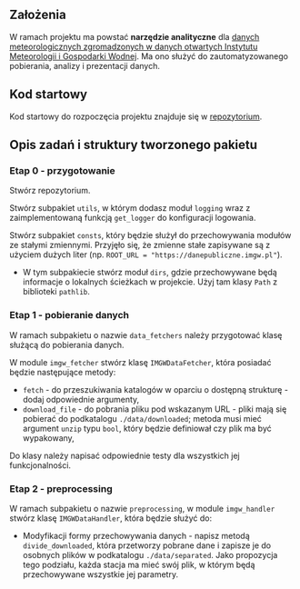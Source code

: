 ## Założenia

W ramach projektu ma powstać **narzędzie analityczne** dla [danych meteorologicznych zgromadzonych w danych otwartych Instytutu Meteorologii i Gospodarki Wodnej](https://danepubliczne.imgw.pl/). Ma ono służyć do zautomatyzowanego pobierania, analizy i prezentacji danych.

## Kod startowy

Kod startowy do rozpoczęcia projektu znajduje się w [repozytorium](https://github.com/agh-geoinf/python-1-project).

## Opis zadań i struktury tworzonego pakietu

### Etap 0 - przygotowanie

Stwórz repozytorium.

Stwórz subpakiet `utils`, w którym dodasz moduł `logging` wraz z zaimplementowaną funkcją `get_logger` do konfiguracji logowania.

Stwórz subpakiet `consts`, który będzie służył do przechowywania modułów ze stałymi zmiennymi. Przyjęło się, że zmienne stałe zapisywane są z użyciem dużych liter (np. `ROOT_URL = "https://danepubliczne.imgw.pl"`).

- W tym subpakiecie stwórz moduł `dirs`, gdzie przechowywane będą informacje o lokalnych ścieżkach w projekcie. Użyj tam klasy `Path` z biblioteki `pathlib`.

### Etap 1 - pobieranie danych

W ramach subpakietu o nazwie `data_fetchers` należy przygotować klasę służącą do pobierania danych.

W module `imgw_fetcher` stwórz klasę `IMGWDataFetcher`, która posiadać będzie następujące metody:

- `fetch` - do przeszukiwania katalogów w oparciu o dostępną strukturę - dodaj odpowiednie argumenty,
- `download_file` - do pobrania pliku pod wskazanym URL - pliki mają się pobierać do podkatalogu `./data/downloaded`; metoda musi mieć argument `unzip` typu `bool`, który będzie definiował czy plik ma być wypakowany,

Do klasy należy napisać odpowiednie testy dla wszystkich jej funkcjonalności.

### Etap 2 - preprocessing

W ramach subpakietu o nazwie `preprocessing`, w module `imgw_handler` stwórz klasę `IMGWDataHandler`, która będzie służyć do:

- Modyfikacji formy przechowywania danych - napisz metodą `divide_downloaded`, która przetworzy pobrane dane i zapisze je do osobnych plików w podkatalogu `./data/separated`. Jako propozycja tego podziału, każda stacja ma mieć swój plik, w którym będą przechowywane wszystkie jej parametry.
